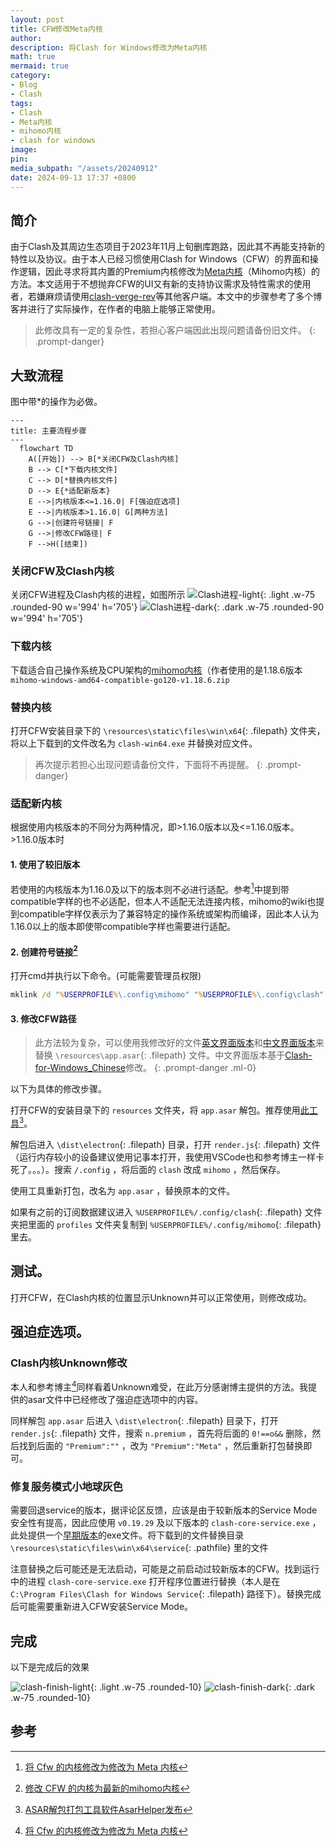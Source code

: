 ```yaml
---
layout: post
title: CFW修改Meta内核
author:
description: 将Clash for Windows修改为Meta内核
math: true
mermaid: true
category:
- Blog
- Clash
tags:
- Clash
- Meta内核
- mihomo内核
- clash for windows
image:
pin:
media_subpath: "/assets/20240912"
date: 2024-09-13 17:37 +0800
---
```

## 简介

由于Clash及其周边生态项目于2023年11月上旬删库跑路，因此其不再能支持新的特性以及协议。由于本人已经习惯使用Clash for Windows（CFW）的界面和操作逻辑，因此寻求将其内置的Premium内核修改为[Meta内核](https://github.com/MetaCubeX/mihomo/tree/Meta)（Mihomo内核）的方法。本文适用于不想抛弃CFW的UI又有新的支持协议需求及特性需求的使用者，若嫌麻烦请使用[clash-verge-rev](https://github.com/clash-verge-rev/clash-verge-rev)等其他客户端。本文中的步骤参考了多个博客并进行了实际操作，在作者的电脑上能够正常使用。

> 此修改具有一定的复杂性，若担心客户端因此出现问题请备份旧文件。
{: .prompt-danger}

## 大致流程

图中带*的操作为必做。

```mermaid
---
title: 主要流程步骤
---
  flowchart TD
    A([开始]) --> B[*关闭CFW及Clash内核]
    B --> C[*下载内核文件]
    C --> D[*替换内核文件]
    D --> E{*适配新版本}
    E -->|内核版本<=1.16.0| F[强迫症选项]
    E -->|内核版本>1.16.0| G[两种方法]
    G -->|创建符号链接| F
    G -->|修改CFW路径| F
    F -->H([结束])

```

### 关闭CFW及Clash内核

关闭CFW进程及Clash内核的进程，如图所示
![Clash进程-light](/clash-process-light.png){: .light .w-75 .rounded-90 w='994' h='705'}
![Clash进程-dark](/clash-process-dark.png){: .dark .w-75 .rounded-90 w='994' h='705'}

### 下载内核

下载适合自己操作系统及CPU架构的[mihomo内核](https://github.com/MetaCubeX/mihomo/releases)（作者使用的是1.18.6版本 `mihomo-windows-amd64-compatible-go120-v1.18.6.zip`

### 替换内核

打开CFW安装目录下的 `\resources\static\files\win\x64`{: .filepath} 文件夹，将以上下载到的文件改名为 `clash-win64.exe` 并替换对应文件。

> 再次提示若担心出现问题请备份文件，下面将不再提醒。
{: .prompt-danger}

### 适配新内核

根据使用内核版本的不同分为两种情况，即>1.16.0版本以及<=1.16.0版本。>1.16.0版本时

#### 1. 使用了较旧版本
若使用的内核版本为1.16.0及以下的版本则不必进行适配。参考[^1]中提到带compatible字样的也不必适配，但本人不适配无法连接内核，mihomo的wiki也提到compatible字样仅表示为了兼容特定的操作系统或架构而编译，因此本人认为1.16.0以上的版本即使带compatible字样也需要进行适配。
#### 2. 创建符号链接[^2]

打开cmd并执行以下命令。(可能需要管理员权限)
  
```bat
mklink /d "%USERPROFILE%\.config\mihomo" "%USERPROFILE%\.config\clash"
```

#### 3. 修改CFW路径

> 此方法较为复杂，可以使用我修改好的文件[英文界面版本](/assets/20240912/app-english.asar)和[中文界面版本](/assets/20240912/app-chinese.asar)来替换 `\resources\app.asar`{: .filepath} 文件。中文界面版本基于[Clash-for-Windows_Chinese](https://github.com/Z-Siqi/Clash-for-Windows_Chinese)修改。
{: .prompt-danger .ml-0}

以下为具体的修改步骤。

打开CFW的安装目录下的 `resources` 文件夹，将 `app.asar` 解包。推荐使用[此工具](https://www.cnblogs.com/binghe021/p/17622220.html)[^3]。


解包后进入 `\dist\electron`{: .filepath} 目录，打开 `render.js`{: .filepath} 文件（运行内存较小的设备建议使用记事本打开，我使用VSCode也和参考博主一样卡死了。。。）。搜索 `/.config` ，将后面的 `clash` 改成 `mihomo` ，然后保存。

使用工具重新打包，改名为 `app.asar` ，替换原本的文件。

如果有之前的订阅数据建议进入 `%USERPROFILE%/.config/clash`{: .filepath} 文件夹把里面的 `profiles` 文件夹复制到 `%USERPROFILE%/.config/mihomo`{: .filepath} 里去。

## 测试。

打开CFW，在Clash内核的位置显示Unknown并可以正常使用，则修改成功。

## 强迫症选项。

### Clash内核Unknown修改
本人和参考博主[^1]同样看着Unknown难受，在此万分感谢博主提供的方法。我提供的asar文件中已经修改了强迫症选项中的内容。

同样解包 `app.asar` 后进入 `\dist\electron`{: .filepath} 目录下，打开 `render.js`{: .filepath} 文件，搜索 `n.premium` ，首先将后面的 `0!==o&&` 删除，然后找到后面的 `"Premium":""` ，改为 `"Premium":"Meta"` ，然后重新打包替换即可。

### 修复服务模式小地球灰色

需要回退service的版本，据评论区反馈，应该是由于较新版本的Service Mode安全性有提高，因此应使用 `v0.19.29` 及以下版本的 `clash-core-service.exe` ，此处提供一个[早期版本](/assets/20240912/service.zip)的exe文件。将下载到的文件替换目录 `\resources\static\files\win\x64\service`{: .pathfile} 里的文件

注意替换之后可能还是无法启动，可能是之前启动过较新版本的CFW。找到运行中的进程 `clash-core-service.exe` 打开程序位置进行替换（本人是在 `C:\Program Files\Clash for Windows Service`{: .filepath} 路径下）。替换完成后可能需要重新进入CFW安装Service Mode。

## 完成

以下是完成后的效果

![clash-finish-light](/clash-finish-light.png){: .light .w-75 .rounded-10}
![clash-finish-dark](/clash-finish-dark.png){: .dark .w-75 .rounded-10}

## 参考

[^1]: [将 Cfw 的内核修改为修改为 Meta 内核](https://www.nodeseek.com/post-135393-1)
[^2]: [修改 CFW 的内核为最新的mihomo内核](https://blog.leginn.top/archives/Cfw_Hhm.html)
[^3]: [ASAR解包打包工具软件AsarHelper发布](https://www.cnblogs.com/binghe021/p/17622220.html)